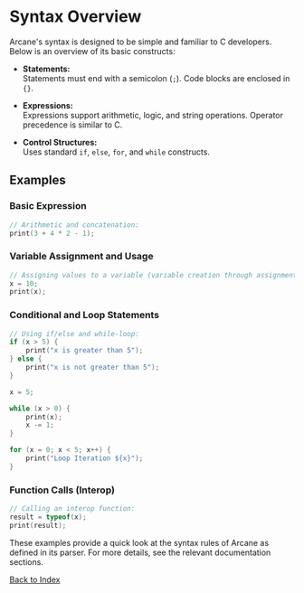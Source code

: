 # Syntax Overview

Arcane's syntax is designed to be simple and familiar to C developers. Below is an overview of its basic constructs:

- **Statements:**  
  Statements must end with a semicolon (`;`). Code blocks are enclosed in `{}`.

- **Expressions:**  
  Expressions support arithmetic, logic, and string operations. Operator precedence is similar to C.

- **Control Structures:**  
  Uses standard `if`, `else`, `for`, and `while` constructs.

## Examples

### Basic Expression
```c
// Arithmetic and concatenation:
print(3 + 4 * 2 - 1);
```

### Variable Assignment and Usage
```c
// Assigning values to a variable (variable creation through assignment):
x = 10;
print(x);
```

### Conditional and Loop Statements
```c
// Using if/else and while-loop:
if (x > 5) {
    print("x is greater than 5");
} else {
    print("x is not greater than 5");
}

x = 5;

while (x > 0) {
    print(x);
    x -= 1;
}

for (x = 0; x < 5; x++) {
    print("Loop Iteration ${x}");
}
```

### Function Calls (Interop)
```c
// Calling an interop function:
result = typeof(x);
print(result);
```

These examples provide a quick look at the syntax rules of Arcane as defined in its parser. For more details, see the relevant documentation sections.

[Back to Index](index.md)

